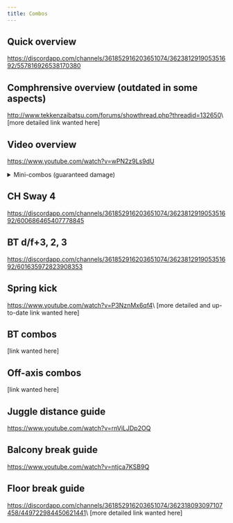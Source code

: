 ```yaml
---
title: Combos
---
```


## Quick overview
<https://discordapp.com/channels/361852916203651074/362381291905351692/557816926538170380>

## Comphrensive overview (outdated in some aspects)
<http://www.tekkenzaibatsu.com/forums/showthread.php?threadid=132650>\\
[more detailed link wanted here]

## Video overview
<https://www.youtube.com/watch?v=wPN2z9Ls9dU>

<details>
  <summary markdown="0">Mini-combos (guaranteed damage)</summary>

**ws 2, 3**
**CH u/b+3**
: f, F+3
: d/f+3+4 (with rage)

**CH d/b+3+4**
**CH FC+d/f+4**
: f+3+4

**CH FC+d/f+4, 3**
: HMS 1, f\~N; d, D/B+4
: HMS u/f+4

**1, 3:3:3**
**HMS 4**
**HMS u/f+4**
**b+4** (crouching opponent)
: d, D/B+4
: u/b+3

**bb+4, 3**
**b+4, 3** (crouching opponent)
: HMS u/f+4

**FC d/f, d, D/F+3**
: 3 (wake-up low kick)

**CH 21(4)** (+10)
: 1, 3:3:3; d, D/B+4
: 1, 2, 4

**u/f+3+4**
: d/f+3+4 (with rage)
: f, F+3
: u/b+3 (sometimes whiffs)
: d+2 (sometimes whiffs)

**u/f+3+4, 3+4**
: HMS u/f+3
: HMS 2

**4, 3, 3**
**d+4, N, 4, 3, 3**
: d+3 (sometimes whiffs)
: u/b+3 (sometimes whiffs)

</details>

## CH Sway 4
<https://discordapp.com/channels/361852916203651074/362381291905351692/600686465407778845>

## BT d/f+3, 2, 3
<https://discordapp.com/channels/361852916203651074/362381291905351692/601635972823908353>

## Spring kick
<https://www.youtube.com/watch?v=P3NznMx6qf4>\\
[more detailed and up-to-date link wanted here]

## BT combos
[link wanted here]

## Off-axis combos
[link wanted here]

## Juggle distance guide
<https://www.youtube.com/watch?v=rnViLJDp2OQ>

## Balcony break guide
<https://www.youtube.com/watch?v=ntjca7KSB9Q>

## Floor break guide
<https://discordapp.com/channels/361852916203651074/362318093097107458/449722984450621441>\\
[more detailed link wanted here]
